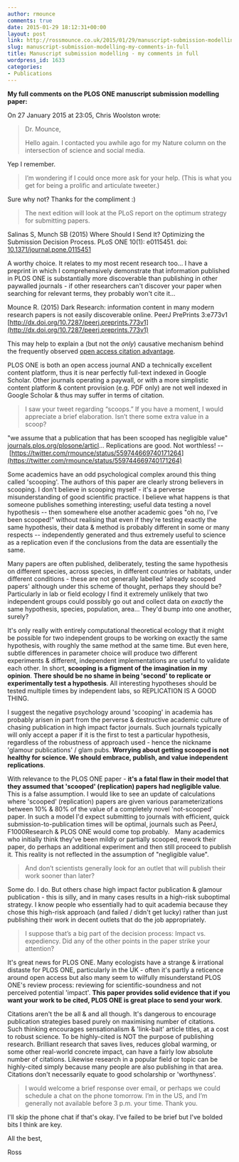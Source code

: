 ```yaml
---
author: rmounce
comments: true
date: 2015-01-29 18:12:31+00:00
layout: post
link: http://rossmounce.co.uk/2015/01/29/manuscript-submission-modelling-my-comments-in-full/
slug: manuscript-submission-modelling-my-comments-in-full
title: Manuscript submission modelling - my comments in full
wordpress_id: 1633
categories:
- Publications
---
```


**My full comments on the PLOS ONE manuscript submission modelling paper:**



On 27 January 2015 at 23:05, Chris Woolston <REDACTED> wrote:



<blockquote>Dr. Mounce,

Hello again. I contacted you awhile ago for my Nature column on the intersection of science and social media.</blockquote>







Yep I remember.







<blockquote>I’m wondering if I could once more ask for your help. (This is what you get for being a prolific and articulate tweeter.)</blockquote>







Sure why not? Thanks for the compliment :)







<blockquote>The next edition will look at the PLoS report on the optimum strategy for submitting papers.</blockquote>







Salinas S, Munch SB (2015) Where Should I Send It? Optimizing the Submission Decision Process. PLoS ONE 10(1): e0115451. doi: [10.1371/journal.pone.0115451](http://journals.plos.org/plosone/article?id=10.1371/journal.pone.0115451)







A worthy choice. It relates to my most recent research too... I have a preprint in which I comprehensively demonstrate that information published in PLOS ONE is substantially more discoverable than publishing in other paywalled journals - if other researchers can't discover your paper when searching for relevant terms, they probably won't cite it...







Mounce R. (2015) Dark Research: information content in many modern research papers is not easily discoverable online. PeerJ PrePrints 3:e773v1 [http://dx.doi.org/10.7287/peerj.preprints.773v1](http://dx.doi.org/10.7287/peerj.preprints.773v1)







This may help to explain a (but not the _only_) causative mechanism behind the frequently observed [open access citation advantage](http://opcit.eprints.org/oacitation-biblio.html).




PLOS ONE is both an open access journal AND a technically excellent content platform, thus it is near perfectly full-text indexed in Google Scholar. Other journals operating a paywall, or with a more simplistic content platform & content provision (e.g. PDF only) are not well indexed in Google Scholar & thus may suffer in terms of citation.







<blockquote>I saw your tweet regarding “scoops.” If you have a moment, I would appreciate a brief elaboration. Isn’t there some extra value in a scoop?</blockquote>







"we assume that a publication that has been scooped has negligible value" [journals.plos.org/plosone/articl](http://journals.plos.org/plosone/articl)… Replications are good. Not worthless! -- [https://twitter.com/rmounce/status/559744669740171264](https://twitter.com/rmounce/status/559744669740171264)







Some academics have an odd psychological complex around this thing called 'scooping'. The authors of this paper are clearly strong believers in scooping. I don't believe in scooping myself - it's a perverse misunderstanding of good scientific practice. I believe what happens is that someone publishes something interesting; useful data testing a novel hypothesis -- then somewhere else another academic goes "oh no, I've been scooped!" without realising that even if they're testing exactly the same hypothesis, their data & method is probably different in some or many respects -- independently generated and thus extremely useful to science as a replication even if the conclusions from the data are essentially the same.







Many papers are often published, deliberately, testing the same hypothesis on different species, across species, in different countries or habitats, under different conditions - these are not generally labelled 'already scooped papers' although under this scheme of thought, perhaps they should be? Particularly in lab or field ecology I find it extremely unlikely that two independent groups could possibly go out and collect data on *exactly* the same hypothesis, species, population, area... They'd bump into one another, surely?







It's only really with entirely computational theoretical ecology that it might be possible for two independent groups to be working on exactly the same hypothesis, with roughly the same method at the same time. But even here, subtle differences in parameter choice will produce two different experiments & different, independent implementations are useful to validate each other. In short, **scooping is a figment of the imagination in my opinion**. **There should be no shame in being 'second' to replicate or experimentally test a hypothesis**. All interesting hypotheses should be tested multiple times by independent labs, so REPLICATION IS A GOOD THING.







I suggest the negative psychology around 'scooping' in academia has probably arisen in part from the perverse & destructive academic culture of chasing publication in high impact factor journals. Such journals typically will only accept a paper if it is the first to test a particular hypothesis, regardless of the robustness of approach used - hence the nickname 'glamour publications' / glam pubs. **Worrying about getting scooped is not healthy for science. We should embrace, publish, and value independent replications**.







With relevance to the PLOS ONE paper - **it's a fatal flaw in their model that they assumed that 'scooped' (replication) papers had negligible value**. This is a false assumption. I would like to see an update of calculations where 'scooped' (replication) papers are given various parameterizations between 10% & 80% of the value of a completely novel 'not-scooped' paper. In such a model I'd expect submitting to journals with efficient, quick submission-to-publication times will be optimal, journals such as PeerJ, F1000Research & PLOS ONE would come top probably.   Many academics who initially think they've been mildly or partially scooped, rework their paper, do perhaps an additional experiment and then still proceed to publish it. This reality is not reflected in the assumption of "negligible value".













<blockquote>And don’t scientists generally look for an outlet that will publish their work sooner than later?</blockquote>







Some do. I do. But others chase high impact factor publication & glamour publication - this is silly, and in many cases results in a high-risk suboptimal strategy. I know people who essentially had to quit academia because they chose this high-risk approach (and failed / didn't get lucky) rather than just publishing their work in decent outlets that do the job appropriately.










<blockquote>I suppose that’s a big part of the decision process: Impact vs. expediency. Did any of the other points in the paper strike your attention?</blockquote>







It's great news for PLOS ONE. Many ecologists have a strange & irrational distaste for PLOS ONE, particularly in the UK - often it's partly a reticence around open access but also many seem to wilfully misunderstand PLOS ONE's review process: reviewing for scientific-soundness and not perceived potential 'impact'. **This paper provides solid evidence that if you want your work to be cited, PLOS ONE is great place to send your work**.










Citations aren't the be all & and all though. It's dangerous to encourage publication strategies based purely on maximising number of citations. Such thinking encourages sensationalism & 'link-bait' article titles, at a cost to robust science. To be highly-cited is NOT the purpose of publishing research. Brilliant research that saves lives, reduces global warming, or some other real-world concrete impact, can have a fairly low absolute number of citations. Likewise research in a popular field or topic can be highly-cited simply because many people are also publishing in that area. Citations don't necessarily equate to good scholarship or 'worthyness'.










<blockquote>
I would welcome a brief response over email, or perhaps we could schedule a chat on the phone tomorrow. I’m in the US, and I’m generally not available before 3 p.m. your time. Thank you.</blockquote>







I'll skip the phone chat if that's okay. I've failed to be brief but I've bolded bits I think are key.










All the best,







Ross



